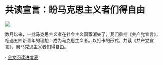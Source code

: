 # 共读宣言：盼马克思主义者们得自由  

![](https://img.shields.io/badge/Free-Them-blue.svg)

数月以来，一批马克思主义者在社会主义国家消失了，我们重拾《共产党宣言》，相遇五四新青年的理想：成为马克思主义者。以打卡的形式，共读《共产党宣言》，盼马克思主义者们得自由。  

**·** [全文阅读进度表](https://github.com/typethon/communist/blob/master/schedule.md)
